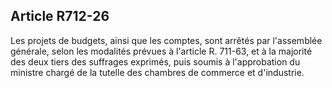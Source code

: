 Article R712-26
----
Les projets de budgets, ainsi que les comptes, sont arrêtés par l'assemblée
générale, selon les modalités prévues à l'article R. 711-63, et à la majorité
des deux tiers des suffrages exprimés, puis soumis à l'approbation du ministre
chargé de la tutelle des chambres de commerce et d'industrie.

